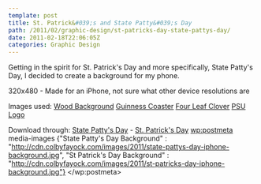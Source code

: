 ```yaml
---
template: post
title: St. Patrick&#039;s and State Patty&#039;s Day
path: /2011/02/graphic-design/st-patricks-day-state-pattys-day/
date: 2011-02-18T22:06:05Z
categories: Graphic Design
---
```

Getting in the spirit for St. Patrick's Day and more specifically, State Patty's Day, I decided to create a background for my phone.

320x480 - Made for an iPhone, not sure what other device resolutions are

Images used:
<a href="http://browse.deviantart.com/?qh=&amp;section=&amp;q=wood#/d2qo62q">Wood Background</a>
<a href="http://www.thepubshoppe.com/store.php/products/guinness-beer-coasters-842">Guinness Coaster</a>
<a href="http://www.inner180.com/tag/thoughts/">Four Leaf Clover</a>
<a href="http://www.watchmojo.com/blog/sports/tag/Penn%20State/">PSU Logo</a>

Download through: <a href="http://colbz.deviantart.com/gallery/#/d39wkki">State Patty's Day</a> - <a href="http://colbz.deviantart.com/gallery/#/d39wk59">St. Patrick's Day</a>
        <wp:postmeta>
            media-images
            {"State Patty's Day Background" : "http://cdn.colbyfayock.com/images/2011/state-pattys-day-iphone-background.jpg", "St Patrick's Day Background" : "http://cdn.colbyfayock.com/images/2011/st-patricks-day-iphone-background.jpg"}
        </wp:postmeta>
    </item>